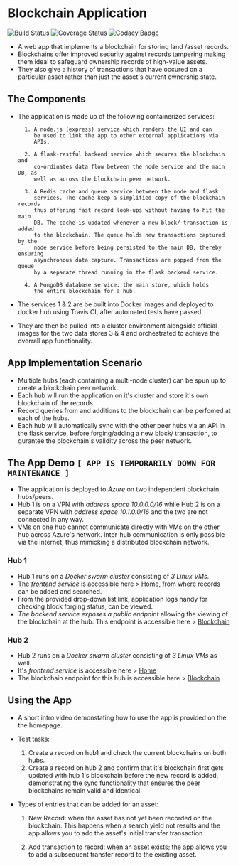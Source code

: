# Blockchain Application

[![Build Status](https://travis-ci.com/Kenneth-Macharia/BlockChain-App.svg?branch=master)](https://travis-ci.com/Kenneth-Macharia/BlockChain-App)
[![Coverage Status](https://coveralls.io/repos/github/Kenneth-Macharia/BlockChain-App/badge.svg?branch=master)](https://coveralls.io/github/Kenneth-Macharia/BlockChain-App?branch=master)
[![Codacy Badge](https://app.codacy.com/project/badge/Grade/2aeb21c8472244498f1c634303d3d105)](https://www.codacy.com/manual/Kenneth-Macharia/BlockChain-App?utm_source=github.com&amp;utm_medium=referral&amp;utm_content=Kenneth-Macharia/BlockChain-App&amp;utm_campaign=Badge_Grade)

- A web app that implements a blockchain for storing land /asset records.
- Blockchains offer improved security against records tampering making them ideal to safeguard ownership records of high-value assets.
- They also give a history of transactions that have occured on a particular asset rather than just the asset's current ownership state.

## The Components

- The application is made up of the following containerized services:

        1. A node.js (express) service which renders the UI and can
           be used to link the app to other external applications via
           APIs.

        2. A flask-restful backend service which secures the blockchain and
           co-ordinates data flow between the node service and the main DB, as
           well as across the blockchain peer network.

        3. A Redis cache and queue service between the node and flask
           services. The cache keep a simplified copy of the blockchain records
           thus offering fast record look-ups without having to hit the main
           DB. The cache is updated whenever a new block/ transaction is added
           to the blockchain. The queue holds new transactions captured by the
           node service before being persisted to the main DB, thereby ensuring
           asynchronous data capture. Transactions are popped from the queue
           by a separate thread running in the flask backend service.

        4. A MongoDB database service: the main store, which holds
           the entire blockchain for a hub.

- The services 1 & 2 are be built into Docker images and deployed to docker hub using Travis CI, after automated tests have passed.
- They are then be pulled into a cluster environment alongside official images for the two data stores 3 & 4 and orchestrated to achieve the overrall app functionality.

## App Implementation Scenario

- Multiple hubs (each containing a multi-node cluster) can be spun up to create a blockchain peer network.
- Each hub will run the application on it's cluster and store it's own blockchain of the records.
- Record queries from and additions to the blockchain can be perfomed at each of the hubs.
- Each hub will automatically sync with the other peer hubs via an API in the flask service, before forging/adding a new block/ transaction, to gurantee the blockchain's validity across the peer network.

## The App Demo `[ APP IS TEMPORARILY DOWN FOR MAINTENANCE ]`

- The application is deployed to _Azure_ on two independent blockchain hubs/peers.
- Hub 1 is on a VPN with _address space 10.0.0.0/16_ while Hub 2 is on a separate VPN with _address space 10.1.0.0/16_ and the two are not connected in any way.
- VMs on one hub cannot communicate directly with VMs on the other hub across Azure's network. Inter-hub communication is only possible via the internet, thus mimicking a distributed blockchain network.

### Hub 1

- Hub 1 runs on a _Docker swarm cluster_ consisting of _3 Linux VMs_.
- The _frontend service_ is accessible here > [Home](http://40.91.231.184), from where records can be added and searched.
- From the provided drop-down list link, application logs handy for checking block forging status, can be viewed.
- _The backend service exposes a public endpoint_ allowing the viewing of the blockchain at the hub. This endpoint is accessible here > [Blockchain](http://40.91.231.184:8080/backend/v1/blockchain)

### Hub 2

- Hub 2 runs on a _Docker swarm cluster_ consisting of _3 Linux VMs_ as well.
- It's _frontend service_ is accessible here > [Home](http://52.188.123.100)
- The blockchain endpoint for this hub is accessible here > [Blockchain](http://52.188.123.100:8080/backend/v1/blockchain)

## Using the App

- A short intro video demonstating how to use the app is provided on the
  the homepage.
- Test tasks:

   1. Create a record on hub1 and check the current blockchains on both hubs.
   2. Create a record on hub 2 and confirm that it's blockchain first gets
      updated with hub 1's blockchain before the new record is added,
      demonstrating the sync functionality that ensures the peer blockchains
      remain valid and identical.

- Types of entries that can be added for an asset:

   1. New Record: when the asset has not yet been recorded on the
      blockchain. This happens when a search yield not results and the
      app allows you to add the asset's initial transfer transaction.

   2. Add transaction to record: when an asset exists; the app allows
      you to add a subsequent transfer record to the existing asset.
